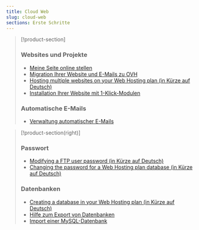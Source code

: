 ```yaml
---
title: Cloud Web
slug: cloud-web
sections: Erste Schritte
---
```


> [!product-section]
>
> ### Websites und Projekte
>
> - [Meine Seite online stellen](https://docs.ovh.com/de/hosting/webhosting_meine_seite_online_stellen/)
> - [Migration Ihrer Website und E-Mails zu OVH](https://docs.ovh.com/de/hosting/migration-ihrer-website-zu-ovh/)
> - [Hosting multiple websites on your Web Hosting plan (in Kürze auf Deutsch)](https://docs.ovh.com/gb/en/hosting/multisites-configuring-multiple-websites/)
> - [Installation Ihrer Website mit 1-Klick-Modulen](https://docs.ovh.com/de/hosting/webhosting_installation_von_webhosting-modulen/)
>
> ### Automatische E-Mails
>
> - [Verwaltung automatischer E-Mails](https://docs.ovh.com/de/hosting/webhosting_verwaltung_automatischer_e-mails/)
>

> [!product-section(right)]
>
> ### Passwort
>
> - [Modifying a FTP user password (in Kürze auf Deutsch)](https://docs.ovh.com/gb/en/hosting/modify-ftp-user-password/)
> - [Changing the password for a Web Hosting plan database (in Kürze auf Deutsch)](https://docs.ovh.com/gb/en/hosting/change-password-database/)
>
> ### Datenbanken
>
> - [Creating a database in your Web Hosting plan (in Kürze auf Deutsch)](https://docs.ovh.com/gb/en/hosting/creating-database/)
> - [Hilfe zum Export von Datenbanken](https://docs.ovh.com/de/hosting/webhosting_hilfe_zum_export_von_datenbanken/)
> - [Import einer MySQL-Datenbank](https://docs.ovh.com/de/hosting/webhosting_import_einer_mysql-datenbank/)
>